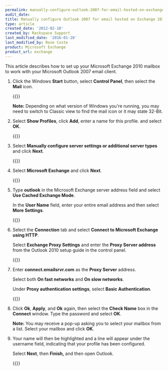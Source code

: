 ```yaml
---
permalink: manually-configure-outlook-2007-for-email-hosted-on-exchange-2010/
audit_date:
title: Manually configure Outlook 2007 for email hosted on Exchange 2010
type: article
created_date: '2012-02-10'
created_by: Rackspace Support
last_modified_date: '2016-01-28'
last_modified_by: Rose Coste
product: Microsoft Exchange
product_url: exchange
---
```


This article describes how to set up your
Microsoft Exchange 2010 mailbox
to work with your
Microsoft Outlook 2007 email client.

1. Click the Windows **Start** button, select **Control Panel**, then select the
   **Mail** icon.

   {{<image src="EAOutlook2010ExchangeTwo.png" alt="" title="">}}

   **Note:** Depending on what version of Windows you're running, you may need
   to switch to Classic view to find the mail icon or it may state 32-Bit.

2. Select **Show Profiles**, click **Add**, enter a name for this
   profile. and select **OK**.

   {{<image src="EAOutlook2010Exchange4.png" alt="" title="">}}

3. Select **Manually configure server settings or
   additional server types** and click **Next**.

   {{<image src="EAOutlook2010Exchange50.png" alt="" title="">}}

4. Select **Microsoft Exchange** and click
   **Next**.

   {{<image src="EAOutlook2010Exchange6.png" alt="" title="">}}

5. Type **outlook** in the Microsoft Exchange server address field and
   select **Use Cached Exchange Mode**.

   In the **User Name** field, enter
   your entire email address and then select **More Settings**.

   {{<image src="EAOutlook2010WithExchange2010.png" alt="" title="">}}

6. Select the **Connection** tab and select
   **Connect to Microsoft Exchange using HTTP**.

   Select
   **Exchange Proxy Settings** and enter the **Proxy
   Server address**
   from the Outlook 2010 setup guide in the control panel.

   {{<image src="EAOutlook2010Exchange8.png" alt="" title="">}}

7. Enter **connect.emailsrvr.com** as the **Proxy Server** address.

   Select both **On fast networks** and **On slow networks**.

   Under **Proxy authentication settings**, select **Basic Authentication**.

   {{<image src="EAOutlook2010WithExchange20102.png" alt="" title="">}}

8. Click **Ok**, **Apply**, and **Ok** again, then select the
   **Check Name** box in the **Connect** window. Type the password
   and select **OK**.

   **Note:** You may receive a pop-up asking you to select your mailbox from a
   list. Select your mailbox and click **OK**.

9. Your name will then be highlighted and a line will appear under
   the username field, indicating that your profile has been configured.

   Select **Next**, then **Finish,** and then open Outlook.

   {{<image src="image8.png" alt="" title="">}}
